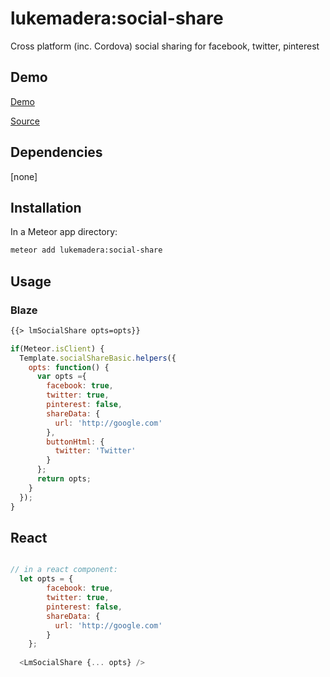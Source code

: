 # lukemadera:social-share

Cross platform (inc. Cordova) social sharing for facebook, twitter, pinterest


## Demo

[Demo](http://lukemadera-packages.meteor.com/social-share-basic)

[Source](https://github.com/lukemadera/meteor-packages/tree/master/social-share/basic)


## Dependencies

[none]


## Installation

In a Meteor app directory:
```bash
meteor add lukemadera:social-share
```


## Usage

### Blaze

```html
{{> lmSocialShare opts=opts}}
```

```js
if(Meteor.isClient) {
  Template.socialShareBasic.helpers({
    opts: function() {
      var opts ={
        facebook: true,
        twitter: true,
        pinterest: false,
        shareData: {
          url: 'http://google.com'
        },
        buttonHtml: {
          twitter: 'Twitter'
        }
      };
      return opts;
    }
  });
}
```
## React

```js

// in a react component:
  let opts = {
        facebook: true,
        twitter: true,
        pinterest: false,
        shareData: {
          url: 'http://google.com'
        }
    };
    
  <LmSocialShare {... opts} />
  

```

